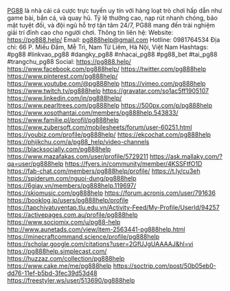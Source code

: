 <a href="https://pg888.help/">PG88</a> là nhà cái cá cược trực tuyến uy tín với hàng loạt trò chơi hấp dẫn như game bài, bắn cá, và quay hũ. Tỷ lệ thưởng cao, nạp rút nhanh chóng, bảo mật tuyệt đối, và đội ngũ hỗ trợ tận tâm 24/7, PG88 mang đến trải nghiệm giải trí đỉnh cao cho người chơi.
Thông tin liên hệ:
Website: <a href="https://pg888.help/">https://pg888.help/</a>
Email: pg888help@gmail.com
Hotline: 0981764534
Địa chỉ: 66 P. Miếu Đầm, Mễ Trì, Nam Từ Liêm, Hà Nội, Việt Nam
Hashtags: #pg88 #linkvao_pg88 #dangky_pg88 #nhacai_pg88 #pg88_bet #tai_pg88 #trangchu_pg88
Social:
<a href="https://pg888.help/">https://pg888.help/</a>
<a href="https://www.facebook.com/pg888help/">https://www.facebook.com/pg888help/</a>
<a href="https://twitter.com/pg888help">https://twitter.com/pg888help</a>
<a href="https://www.pinterest.com/pg888help/">https://www.pinterest.com/pg888help/</a>
<a href="https://www.youtube.com/@pg888help">https://www.youtube.com/@pg888help</a>
<a href="https://vimeo.com/pg888help">https://vimeo.com/pg888help</a>
<a href="https://www.twitch.tv/pg888help">https://www.twitch.tv/pg888help</a>
<a href="https://gravatar.com/so1ac5ff1905107">https://gravatar.com/so1ac5ff1905107</a>
<a href="https://www.linkedin.com/in/pg888help/">https://www.linkedin.com/in/pg888help/</a>
<a href="https://www.pearltrees.com/pg888help">https://www.pearltrees.com/pg888help</a>
<a href="https://500px.com/p/pg888help">https://500px.com/p/pg888help</a>
https://www.xosothantai.com/members/pg888help.543833/
https://www.familie.pl/profil/pg888help
https://www.zubersoft.com/mobilesheets/forum/user-60251.html
https://youbiz.com/profile/pg888help/
https://ekcochat.com/pg888help
https://phijkchu.com/a/pg88_help/video-channels
https://blacksocially.com/pg888help
https://www.mazafakas.com/user/profile/5729211
https://ask.mallaky.com/?qa=user/pg888help
https://fyers.in/community/member/4KSSFtfO1D
https://fab-chat.com/members/pg888help/profile/
https://t.ly/cu3eh
https://spiderum.com/nguoi-dung/pg888help
https://6giay.vn/members/pg888help.119697/
https://skiomusic.com/pg888help
https://forum.acronis.com/user/791636
https://booklog.jp/users/pg888help/profile
https://tapchivatuyentap.tlu.edu.vn/Activity-Feed/My-Profile/UserId/94257
https://activepages.com.au/profile/pg888help
https://www.sociomix.com/u/pg88-help
http://www.aunetads.com/view/item-2563441-pg888help.html
https://minecraftcommand.science/profile/pg888help
https://scholar.google.com/citations?user=2GfUJgUAAAAJ&hl=vi
https://pg888help.simplecast.com/
https://huzzaz.com/collection/pg888help
https://www.cake.me/me/pg888help
https://soctrip.com/post/50b05eb0-dd76-11ef-b5bd-3fec39d53d48
https://freestyler.ws/user/513690/pg888help